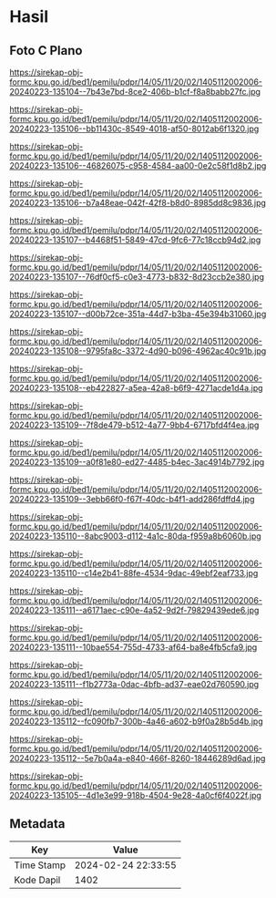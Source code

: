 # Hasil

## Foto C Plano

https://sirekap-obj-formc.kpu.go.id/bed1/pemilu/pdpr/14/05/11/20/02/1405112002006-20240223-135104--7b43e7bd-8ce2-406b-b1cf-f8a8babb27fc.jpg

https://sirekap-obj-formc.kpu.go.id/bed1/pemilu/pdpr/14/05/11/20/02/1405112002006-20240223-135106--bb11430c-8549-4018-af50-8012ab6f1320.jpg

https://sirekap-obj-formc.kpu.go.id/bed1/pemilu/pdpr/14/05/11/20/02/1405112002006-20240223-135106--46826075-c958-4584-aa00-0e2c58f1d8b2.jpg

https://sirekap-obj-formc.kpu.go.id/bed1/pemilu/pdpr/14/05/11/20/02/1405112002006-20240223-135106--b7a48eae-042f-42f8-b8d0-8985dd8c9836.jpg

https://sirekap-obj-formc.kpu.go.id/bed1/pemilu/pdpr/14/05/11/20/02/1405112002006-20240223-135107--b4468f51-5849-47cd-9fc6-77c18ccb94d2.jpg

https://sirekap-obj-formc.kpu.go.id/bed1/pemilu/pdpr/14/05/11/20/02/1405112002006-20240223-135107--76df0cf5-c0e3-4773-b832-8d23ccb2e380.jpg

https://sirekap-obj-formc.kpu.go.id/bed1/pemilu/pdpr/14/05/11/20/02/1405112002006-20240223-135107--d00b72ce-351a-44d7-b3ba-45e394b31060.jpg

https://sirekap-obj-formc.kpu.go.id/bed1/pemilu/pdpr/14/05/11/20/02/1405112002006-20240223-135108--9795fa8c-3372-4d90-b096-4962ac40c91b.jpg

https://sirekap-obj-formc.kpu.go.id/bed1/pemilu/pdpr/14/05/11/20/02/1405112002006-20240223-135108--eb422827-a5ea-42a8-b6f9-4271acde1d4a.jpg

https://sirekap-obj-formc.kpu.go.id/bed1/pemilu/pdpr/14/05/11/20/02/1405112002006-20240223-135109--7f8de479-b512-4a77-9bb4-6717bfd4f4ea.jpg

https://sirekap-obj-formc.kpu.go.id/bed1/pemilu/pdpr/14/05/11/20/02/1405112002006-20240223-135109--a0f81e80-ed27-4485-b4ec-3ac4914b7792.jpg

https://sirekap-obj-formc.kpu.go.id/bed1/pemilu/pdpr/14/05/11/20/02/1405112002006-20240223-135109--3ebb66f0-f67f-40dc-b4f1-add286fdffd4.jpg

https://sirekap-obj-formc.kpu.go.id/bed1/pemilu/pdpr/14/05/11/20/02/1405112002006-20240223-135110--8abc9003-d112-4a1c-80da-f959a8b6060b.jpg

https://sirekap-obj-formc.kpu.go.id/bed1/pemilu/pdpr/14/05/11/20/02/1405112002006-20240223-135110--c14e2b41-88fe-4534-9dac-49ebf2eaf733.jpg

https://sirekap-obj-formc.kpu.go.id/bed1/pemilu/pdpr/14/05/11/20/02/1405112002006-20240223-135111--a6171aec-c90e-4a52-9d2f-79829439ede6.jpg

https://sirekap-obj-formc.kpu.go.id/bed1/pemilu/pdpr/14/05/11/20/02/1405112002006-20240223-135111--10bae554-755d-4733-af64-ba8e4fb5cfa9.jpg

https://sirekap-obj-formc.kpu.go.id/bed1/pemilu/pdpr/14/05/11/20/02/1405112002006-20240223-135111--f1b2773a-0dac-4bfb-ad37-eae02d760590.jpg

https://sirekap-obj-formc.kpu.go.id/bed1/pemilu/pdpr/14/05/11/20/02/1405112002006-20240223-135112--fc090fb7-300b-4a46-a602-b9f0a28b5d4b.jpg

https://sirekap-obj-formc.kpu.go.id/bed1/pemilu/pdpr/14/05/11/20/02/1405112002006-20240223-135112--5e7b0a4a-e840-466f-8260-18446289d6ad.jpg

https://sirekap-obj-formc.kpu.go.id/bed1/pemilu/pdpr/14/05/11/20/02/1405112002006-20240223-135105--4d1e3e99-918b-4504-9e28-4a0cf6f4022f.jpg


## Metadata

| Key        | Value               |
| ---------- | ------------------- |
| Time Stamp | 2024-02-24 22:33:55 |
| Kode Dapil | 1402                |



